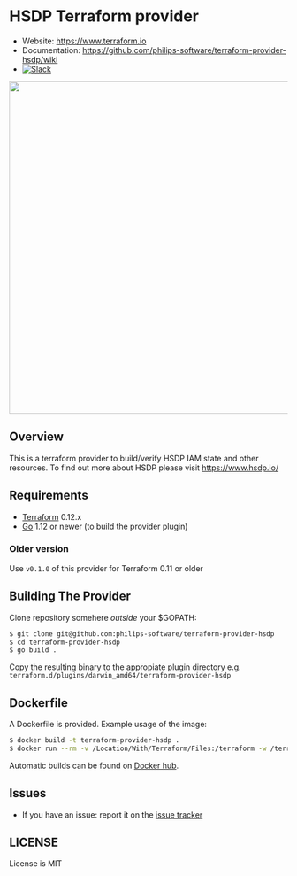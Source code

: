 # HSDP Terraform provider

- Website: https://www.terraform.io
- Documentation: https://github.com/philips-software/terraform-provider-hsdp/wiki
- [![Slack](https://philips-software-slackin.now.sh/badge.svg)](https://philips-software-slackin.now.sh)

<img src="https://cdn.rawgit.com/hashicorp/terraform-website/master/content/source/assets/images/logo-hashicorp.svg" width="600px">

## Overview

This is a terraform provider to build/verify HSDP IAM state and other resources.
To find out more about HSDP please visit https://www.hsdp.io/

## Requirements

-	[Terraform](https://www.terraform.io/downloads.html) 0.12.x
-	[Go](https://golang.org/doc/install) 1.12 or newer (to build the provider plugin)

### Older version

Use `v0.1.0` of this provider for Terraform 0.11 or older

## Building The Provider

Clone repository somehere *outside* your $GOPATH:

```sh
$ git clone git@github.com:philips-software/terraform-provider-hsdp
$ cd terraform-provider-hsdp
$ go build .
```

Copy the resulting binary to the appropiate plugin directory e.g. `terraform.d/plugins/darwin_amd64/terraform-provider-hsdp`


## Dockerfile

A Dockerfile is provided. Example usage of the image:

```sh
$ docker build -t terraform-provider-hsdp .
$ docker run --rm -v /Location/With/Terraform/Files:/terraform -w /terraform -it terraform-provider-hsdp init
```

Automatic builds can be found on [Docker hub](https://hub.docker.com/r/philipssoftware/terraform-provider-hsdp/).

## Issues

- If you have an issue: report it on the [issue tracker](https://github.com/philips-software/terraform-provider-hsdp/issues)

## LICENSE

License is MIT
